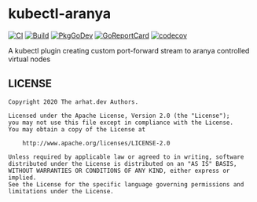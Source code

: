 # kubectl-aranya

[![CI](https://github.com/arhat-dev/kubectl-aranya/workflows/CI/badge.svg)](https://github.com/arhat-dev/kubectl-aranya/actions?query=workflow%3ACI)
[![Build](https://github.com/arhat-dev/kubectl-aranya/workflows/Build/badge.svg)](https://github.com/arhat-dev/kubectl-aranya/actions?query=workflow%3ABuild)
[![PkgGoDev](https://pkg.go.dev/badge/arhat.dev/kubectl-aranya)](https://pkg.go.dev/arhat.dev/kubectl-aranya)
[![GoReportCard](https://goreportcard.com/badge/arhat.dev/kubectl-aranya)](https://goreportcard.com/report/arhat.dev/kubectl-aranya)
[![codecov](https://codecov.io/gh/arhat-dev/kubectl-aranya/branch/master/graph/badge.svg)](https://codecov.io/gh/arhat-dev/kubectl-aranya)

A kubectl plugin creating custom port-forward stream to aranya controlled virtual nodes

## LICENSE

```text
Copyright 2020 The arhat.dev Authors.

Licensed under the Apache License, Version 2.0 (the "License");
you may not use this file except in compliance with the License.
You may obtain a copy of the License at

    http://www.apache.org/licenses/LICENSE-2.0

Unless required by applicable law or agreed to in writing, software
distributed under the License is distributed on an "AS IS" BASIS,
WITHOUT WARRANTIES OR CONDITIONS OF ANY KIND, either express or implied.
See the License for the specific language governing permissions and
limitations under the License.
```
